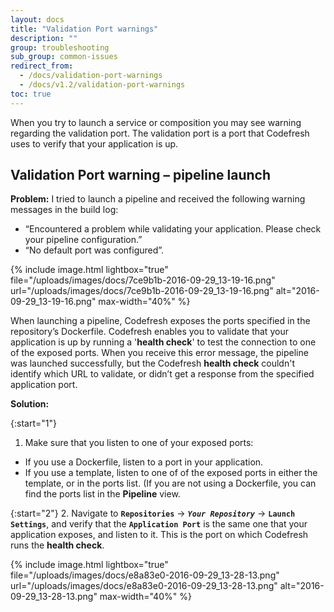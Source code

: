 ```yaml
---
layout: docs
title: "Validation Port warnings"
description: ""
group: troubleshooting
sub_group: common-issues
redirect_from:
  - /docs/validation-port-warnings
  - /docs/v1.2/validation-port-warnings
toc: true
---
```

When you try to launch a service or composition you may see warning regarding the validation port. The validation port is a port that Codefresh uses to verify that your application is up.

## Validation Port warning – pipeline launch
**Problem:** I tried to launch a pipeline and received the following warning messages in the build log:        

  * “Encountered a problem while validating your application. Please check your pipeline configuration.”
  * “No default port was configured”.

{% include 
image.html 
lightbox="true" 
file="/uploads/images/docs/7ce9b1b-2016-09-29_13-19-16.png" 
url="/uploads/images/docs/7ce9b1b-2016-09-29_13-19-16.png"
alt="2016-09-29_13-19-16.png" 
max-width="40%"
%}
  
When launching a pipeline, Codefresh exposes the ports specified in the repository’s Dockerfile. Codefresh enables you to validate that your application is up by running a '**health check**' to test the connection to one of the exposed ports. When you receive this error message, the pipeline was launched successfully, but the Codefresh **health check** couldn't identify which URL to validate, or didn’t get a response from the specified application port.  

**Solution:**

{:start="1"}
1. Make sure that you listen to one of your exposed ports:
  * If you use a Dockerfile, listen to a port in your application.
  * If you use a template, listen to one of of the exposed ports in either the template, or in the ports list. (If you are not using a Dockerfile, you can find the ports list in the **Pipeline** view.

{:start="2"}
2. Navigate to **`Repositories`** &#8594; **_`Your Repository`_** &#8594; **`Launch Settings`**, and verify that the **`Application Port`** is the same one that your application exposes, and listen to it. This is the port on which Codefresh runs the **health check**.

{% include 
image.html 
lightbox="true" 
file="/uploads/images/docs/e8a83e0-2016-09-29_13-28-13.png" 
url="/uploads/images/docs/e8a83e0-2016-09-29_13-28-13.png"
alt="2016-09-29_13-28-13.png" 
max-width="40%"
%}
